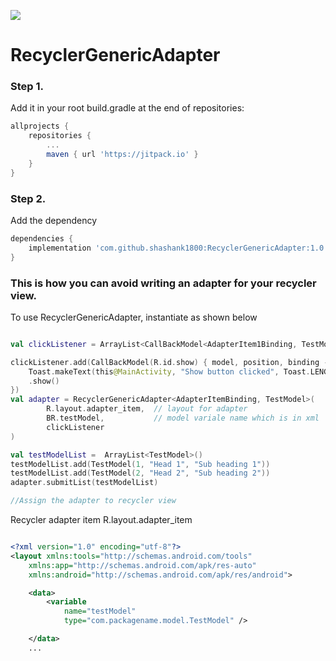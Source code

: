 [![](https://jitpack.io/v/shashank1800/RecyclerGenericAdapter.svg)](https://jitpack.io/#shashank1800/RecyclerGenericAdapter)


# RecyclerGenericAdapter

### Step 1. 
Add it in your root build.gradle at the end of repositories:

```gradle
allprojects {
	repositories {
		...
		maven { url 'https://jitpack.io' }
	}
}
```
### Step 2. 
Add the dependency
```gradle
dependencies {
	implementation 'com.github.shashank1800:RecyclerGenericAdapter:1.0.8'
}
 ```
### This is how you can avoid writing an adapter for your recycler view.
To use RecyclerGenericAdapter, instantiate as shown below 

```kotlin

val clickListener = ArrayList<CallBackModel<AdapterItem1Binding, TestModel>>()

clickListener.add(CallBackModel(R.id.show) { model, position, binding ->
    Toast.makeText(this@MainActivity, "Show button clicked", Toast.LENGTH_SHORT)
	.show()
})
val adapter = RecyclerGenericAdapter<AdapterItemBinding, TestModel>(
        R.layout.adapter_item,  // layout for adapter
        BR.testModel,           // model variale name which is in xml
        clickListener
)

val testModelList =  ArrayList<TestModel>()
testModelList.add(TestModel(1, "Head 1", "Sub heading 1"))
testModelList.add(TestModel(2, "Head 2", "Sub heading 2"))
adapter.submitList(testModelList)

//Assign the adapter to recycler view

```

Recycler adapter item R.layout.adapter_item

```xml

<?xml version="1.0" encoding="utf-8"?>
<layout xmlns:tools="http://schemas.android.com/tools"
    xmlns:app="http://schemas.android.com/apk/res-auto"
    xmlns:android="http://schemas.android.com/apk/res/android">

    <data>
        <variable
            name="testModel"
            type="com.packagename.model.TestModel" />

    </data>
    ...
  ```
    
